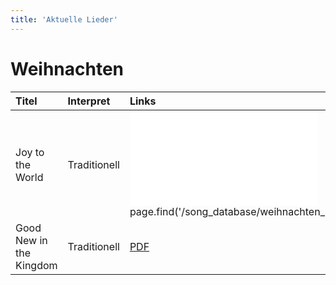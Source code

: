 ```yaml
---
title: 'Aktuelle Lieder'
---
```


# Weihnachten

| Titel | Interpret | Links |
| :----------------------- | :------------------- | :--------------------|
|Joy to the World | Traditionell | ![PDF](/song_database/weihnachten_neu/joy_to_the_world/joy_to_the_world.pdf) page.find('/song_database/weihnachten_neu/joy_to_the_world').media['joy_to_the_world.pdf']|
|Good New in the Kingdom | Traditionell | [PDF](../../data/song_database/weihnachten_neu/good_news_in_the_kingdom/good_news_in_the_kingdom.pdf) |
